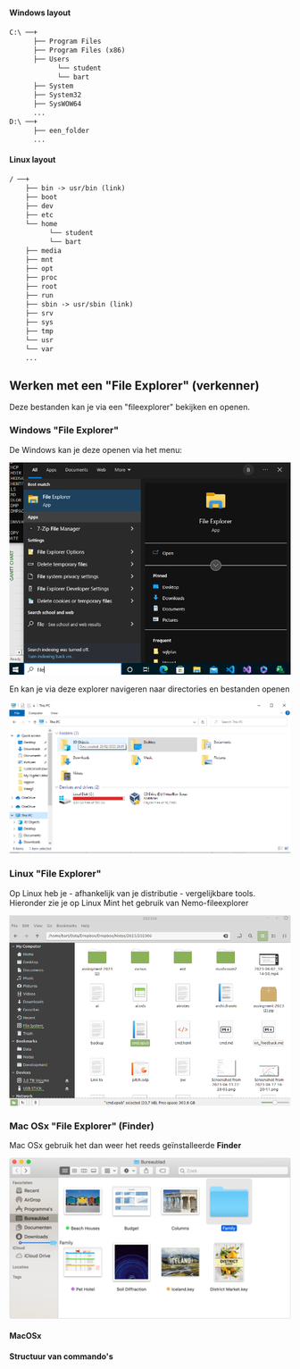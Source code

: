 #### Windows layout

~~~
C:\ ──+
      ├── Program Files
      ├── Program Files (x86)
      ├── Users
            └── student
            └── bart
      ├── System
      ├── System32
      ├── SysWOW64
      ...
D:\ ──+
      ├── een_folder
      ...
~~~


#### Linux layout

~~~
/ ──+
    ├── bin -> usr/bin (link)
    ├── boot
    ├── dev
    ├── etc
    └── home
          └── student
          └── bart
    ├── media
    ├── mnt
    ├── opt
    ├── proc
    ├── root
    ├── run
    ├── sbin -> usr/sbin (link)
    ├── srv
    ├── sys
    ├── tmp
    └── usr
    └── var
    ...
~~~

## Werken met een "File Explorer" (verkenner)

Deze bestanden kan je via een "fileexplorer" bekijken en openen.

### Windows "File Explorer"

De Windows kan je deze openen via het menu:

![drawing](windows_fileexplorer_nav.png)

En kan je via deze explorer navigeren naar directories en bestanden openen

![](windows_fileexplorer.png)

### Linux "File Explorer"

Op Linux heb je - afhankelijk van je distributie - vergelijkbare tools.  
Hieronder zie je op Linux Mint het gebruik van Nemo-fileexplorer

![](linux_fileexplorer.png)

### Mac OSx "File Explorer" (Finder)

Mac OSx gebruik het dan weer het reeds geïnstalleerde **Finder**

![](mac_fileexplorer.jpg)

#### MacOSx

#### Structuur van commando's